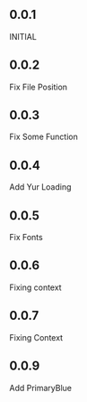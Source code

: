 ## 0.0.1
INITIAL
## 0.0.2
Fix File Position
## 0.0.3
Fix Some Function
## 0.0.4
Add Yur Loading
## 0.0.5
Fix Fonts
## 0.0.6
Fixing context
## 0.0.7
Fixing Context
## 0.0.9
Add PrimaryBlue
